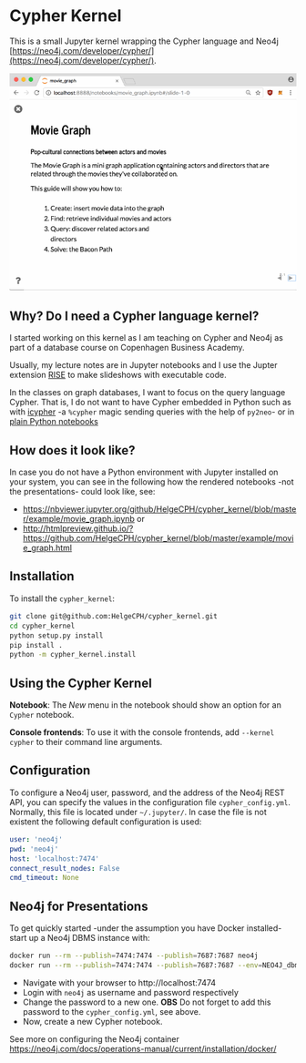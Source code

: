 # Cypher Kernel

This is a small Jupyter kernel wrapping the Cypher language and Neo4j [https://neo4j.com/developer/cypher/](https://neo4j.com/developer/cypher/).

![](docs/what_is_this.gif)


## Why? Do I need a Cypher language kernel?

I started working on this kernel as I am teaching on Cypher and Neo4j as part of a database course on Copenhagen Business Academy.

Usually, my lecture notes are in Jupyter notebooks and I use the Jupter extension [RISE](https://github.com/damianavila/RISE) to make slideshows with executable code.

In the classes on graph databases, I want to focus on the query language Cypher. That is, I do not want to have Cypher embedded in Python such as with [icypher](https://github.com/lebedov/icypher) -a `%cypher` magic sending queries with the help of `py2neo`- or in [plain Python notebooks](https://nicolewhite.github.io/neo4j-jupyter/hello-world.html)


## How does it look like?

In case you do not have a Python environment with Jupyter installed on your system, you can see in the following how the rendered notebooks -not the presentations- could look like, see:

  * https://nbviewer.jupyter.org/github/HelgeCPH/cypher_kernel/blob/master/example/movie_graph.ipynb or
  * http://htmlpreview.github.io/?https://github.com/HelgeCPH/cypher_kernel/blob/master/example/movie_graph.html 



## Installation

To install the `cypher_kernel`:

```bash
git clone git@github.com:HelgeCPH/cypher_kernel.git
cd cypher_kernel
python setup.py install
pip install .
python -m cypher_kernel.install
```

## Using the Cypher Kernel

**Notebook**: The *New* menu in the notebook should show an option for an `Cypher` notebook.

**Console frontends**: To use it with the console frontends, add `--kernel cypher` to their command line arguments.


## Configuration

To configure a Neo4j user, password, and the address of the Neo4j REST API, you can specify the values in the configuration file `cypher_config.yml`. Normally, this file is located under `~/.jupyter/`. In case the file is not existent the following default configuration is used:

```yaml
user: 'neo4j'
pwd: 'neo4j'
host: 'localhost:7474'
connect_result_nodes: False
cmd_timeout: None
```


## Neo4j for Presentations


To get quickly started -under the assumption you have Docker installed- start up a Neo4j DBMS instance with: 

```bash
docker run --rm --publish=7474:7474 --publish=7687:7687 neo4j
docker run --rm --publish=7474:7474 --publish=7687:7687 --env=NEO4J_dbms_memory_pagecache_size=4G neo4j
```

  * Navigate with your browser to http://localhost:7474
  * Login with `neo4j` as username and password respectively
  * Change the password to a new one. **OBS** Do not forget to add this password to the `cypher_config.yml`, see above.
  * Now, create a new Cypher notebook.

See more on configuring the Neo4j container https://neo4j.com/docs/operations-manual/current/installation/docker/
